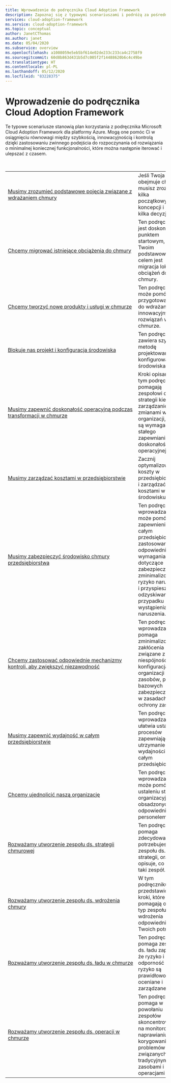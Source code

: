 ```yaml
---
title: Wprowadzenie do podręcznika Cloud Adoption Framework
description: Zapoznaj się z typowymi scenariuszami i podróżą za pośrednictwem podręcznika Cloud Adoption Framework, który szczegółowo opisuje te scenariusze.
services: cloud-adoption-framework
ms.service: cloud-adoption-framework
ms.topic: conceptual
author: JanetCThomas
ms.author: janet
ms.date: 05/04/2020
ms.subservice: overview
ms.openlocfilehash: a1008059e5eb5bf614e02de233c233ca4c2758f9
ms.sourcegitcommit: 60d8b863d431b5d7c005f2f14488620b6c4c49be
ms.translationtype: HT
ms.contentlocale: pl-PL
ms.lasthandoff: 05/12/2020
ms.locfileid: "83228375"
---
```

# <a name="get-started-with-the-cloud-adoption-framework"></a>Wprowadzenie do podręcznika Cloud Adoption Framework

Te typowe scenariusze stanowią plan korzystania z podręcznika Microsoft Cloud Adoption Framework dla platformy Azure. Mogą one pomóc Ci w osiągnięciu równowagi między szybkością, innowacyjnością i kontrolą dzięki zastosowaniu zwinnego podejścia do rozpoczynania od rozwiązania o minimalnej koniecznej funkcjonalności, które można następnie iterować i ulepszać z czasem.

<!-- markdownlint-disable MD033 -->
<br>

|                                                                                     |                                                                                                                                |
|-------------------------------------------------------------------------------------|--------------------------------------------------------------------------------------------------------------------------------|
| [Musimy zrozumieć podstawowe pojęcia związane z wdrażaniem chmury](./cloud-concepts.md) | Jeśli Twoja podróż obejmuje chmurę, musisz zrozumieć kilka początkowych koncepcji i podjąć kilka decyzji. |
| [Chcemy migrować istniejące obciążenia do chmury](./migrate.md)                   | Ten podręcznik jest doskonałym punktem startowym, jeśli Twoim podstawowym celem jest migracja lokalnych obciążeń do chmury. |
| [Chcemy tworzyć nowe produkty i usługi w chmurze](./innovate.md)             | Ten podręcznik może pomóc Ci przygotować się do wdrażania innowacyjnych rozwiązań w chmurze.                                       |
| [Blokuje nas projekt i konfiguracja środowiska](./design-and-configuration.md) | Ten podręcznik zawiera szybką metodę projektowania i konfigurowania środowiska.                                           |
| [Musimy zapewnić doskonałość operacyjną podczas transformacji w chmurze](./operational-excellence.md)                   | Kroki opisane w tym podręczniku pomagają zespołowi ds. strategii kierować zarządzaniem zmianami w organizacji, które są wymagane do stałego zapewniania doskonałości operacyjnej. |
| [Musimy zarządzać kosztami w przedsiębiorstwie](./manage-costs.md)                                          | Zacznij optymalizować koszty w przedsiębiorstwie i zarządzać kosztami w całym środowisku.                                                                           |
| [Musimy zabezpieczyć środowisko chmury przedsiębiorstwa](./security.md)             | Ten podręcznik wprowadzający może pomóc w zapewnieniu, że w całym przedsiębiorstwie zastosowano odpowiednie wymagania dotyczące zabezpieczeń, aby zminimalizować ryzyko naruszenia i przyspieszyć odzyskiwanie w przypadku wystąpienia naruszenia.                                       |
| [Chcemy zastosować odpowiednie mechanizmy kontroli, aby zwiększyć niezawodność](./reliability.md)                   | Ten podręcznik wprowadzający pomaga zminimalizować zakłócenia związane z niespójnościami w konfiguracjach, organizacji zasobów, planach bazowych zabezpieczeń lub w zasadach ochrony zasobów. |
| [Musimy zapewnić wydajność w całym przedsiębiorstwie](./performance.md)                               | Ten podręcznik wprowadzający ułatwia ustalenie procesów zapewniających utrzymanie wydajności w całym przedsiębiorstwie.                               |
| [Chcemy ujednolicić naszą organizację](./org-alignment.md)                               | Ten podręcznik wprowadzający może pomóc w ustaleniu struktur organizacyjnych obsadzonych odpowiednim personelem.                               |
| [Rozważamy utworzenie zespołu ds. strategii chmurowej](./team/cloud-strategy.md)     | Ten podręcznik pomaga zdecydować, czy potrzebujesz zespołu ds. strategii, oraz opisuje, co robi taki zespół.                                |
| [Rozważamy utworzenie zespołu ds. wdrożenia chmury](./team/cloud-adoption.md)     | W tym podręczniku przedstawiono kroki, które pomagają określić typ zespołu ds. wdrożenia odpowiedni dla Twoich potrzeb.              |
| [Rozważamy&nbsp;utworzenie&nbsp;zespołu&nbsp;ds.&nbsp;ładu&nbsp;w&nbsp;chmurze](./team/cloud-governance.md) | Ten podręcznik pomaga zespołowi ds. ładu zapewnić, że ryzyko i odporność na ryzyko są prawidłowo oceniane i zarządzane.                                         |
| [Rozważamy utworzenie zespołu ds. operacji w chmurze](./team/cloud-operations.md) | Ten podręcznik pomaga w powołaniu zespołów skoncentrowanych na monitorowaniu, naprawianiu i korygowaniu problemów związanych z tradycyjnymi zasobami i operacjami IT. |
